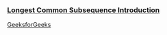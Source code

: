 ### [Longest Common Subsequence Introduction](https://www.youtube.com/watch?v=4dMlCZTONj8&list=PL_z_8CaSLPWekqhdCPmFohncHwz8TY2Go&index=18&t=1s)   
[GeeksforGeeks](https://www.geeksforgeeks.org/longest-common-subsequence-dp-4/)   
